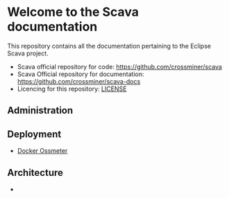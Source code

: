 
# Welcome to the Scava documentation

This repository contains all the documentation pertaining to the Eclipse Scava project.

* Scava official repository for code: https://github.com/crossminer/scava
* Scava Official repository for documentation: https://github.com/crossminer/scava-docs
* Licencing for this repository: [LICENSE](LICENSE)


## Administration


## Deployment

* [Docker Ossmeter](deploy/Docker-Ossmeter.html)


## Architecture

* 